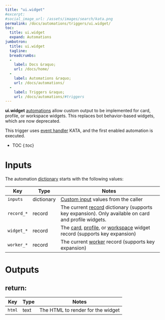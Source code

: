 ```yaml
---
title: "ui.widget"
#excerpt: 
#social_image_url: /assets/images/search/kata.png
permalink: /docs/automations/triggers/ui.widget/
toc:
  title: ui.widget
  expand: Automations
jumbotron:
  title: ui.widget
  tagline: 
  breadcrumbs:
  -
    label: Docs &raquo;
    url: /docs/home/
  -
    label: Automations &raquo;
    url: /docs/automations/
  -
    label: Triggers &raquo;
    url: /docs/automations/#triggers
---
```


**ui.widget** [automations](/docs/automations/) allow custom output to be implemented for card, profile, or workspace widgets. This replaces bot behavior-based widgets, which are now deprecated.

This trigger uses [event handler](/docs/automations/#events) KATA, and the first enabled automation is executed.

* TOC
{:toc}

# Inputs

The automation [dictionary](/docs/automations/#dictionaries) starts with the following values:

| Key        | Type       | Notes                                                                                                                                                                                      |
|------------|------------|--------------------------------------------------------------------------------------------------------------------------------------------------------------------------------------------|
| `inputs`   | dictionary | [Custom input](/docs/automations/#inputs) values from the caller                                                                                                                           |
| `record_*` | record     | The current [record](/docs/records/types/) dictionary (supports key expansion). Only available on card and profile widgets.                                                                |
| `widget_*` | record     | The [card](/docs/records/types/card_widget/), [profile](/docs/records/types/profile_widget/), or [workspace](/docs/records/types/workspace_widget/) widget record (supports key expansion) |
| `worker_*` | record     | The current [worker](/docs/records/types/worker/) record (supports key expansion)                                                                                                          |

# Outputs

## return:

| Key | Type | Notes
|-|-|-
| `html` | text | The HTML to render for the widget
